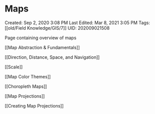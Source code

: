 # Maps

Created: Sep 2, 2020 3:08 PM
Last Edited: Mar 8, 2021 3:05 PM
Tags: [[old/Field Knowledge/GIS/7]]
UID: 202009021508

Page containing overview of maps

[[Map Abstraction & Fundamentals]]

[[Direction, Distance, Space, and Navigation]]

[[Scale]]

[[Map Color Themes]]

[[Choropleth Maps]]

[[Map Projections]]

[[Creating Map Projections]]